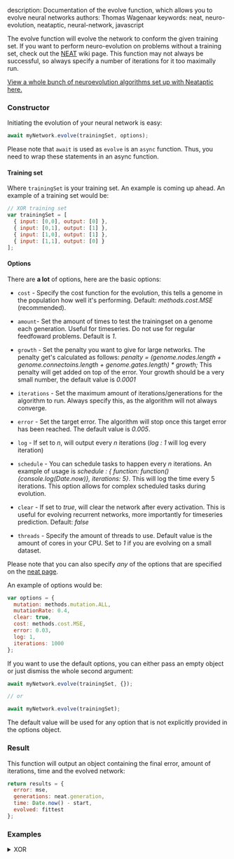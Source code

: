 description: Documentation of the evolve function, which allows you to evolve neural networks
authors: Thomas Wagenaar
keywords: neat, neuro-evolution, neataptic, neural-network, javascript

The evolve function will evolve the network to conform the given training set. If you want to perform neuro-evolution on problems without a training set, check out the [NEAT](../neat.md) wiki page. This function may not always be successful, so always specify a number of iterations for it too maximally run.

<a href="https://wagenaartje.github.io/neataptic/articles/neuroevolution/">View a whole bunch of neuroevolution algorithms set up with Neataptic here.</a>

### Constructor
Initiating the evolution of your neural network is easy:

```javascript
await myNetwork.evolve(trainingSet, options);
```

Please note that `await` is used as `evolve` is an `async` function. Thus, you
need to wrap these statements in an async function.

#### Training set
Where `trainingSet` is your training set. An example is coming up ahead. An example
of a training set would be:

```javascript
// XOR training set
var trainingSet = [
  { input: [0,0], output: [0] },
  { input: [0,1], output: [1] },
  { input: [1,0], output: [1] },
  { input: [1,1], output: [0] }
];
```

#### Options
There are **a lot** of options, here are the basic options:

* `cost` - Specify the cost function for the evolution, this tells a genome in the population how well it's performing. Default: _methods.cost.MSE_ (recommended).
* `amount`- Set the amount of times to test the trainingset on a genome each generation. Useful for timeseries. Do not use for regular feedfoward problems. Default is _1_.
* `growth` - Set the penalty you want to give for large networks. The penalty get's calculated as follows: _penalty = (genome.nodes.length + genome.connectoins.length + genome.gates.length) * growth;_
This penalty will get added on top of the error. Your growth should be a very small number, the default value is _0.0001_

* `iterations` - Set the maximum amount of iterations/generations for the algorithm to run. Always specify this, as the algorithm will not always converge.
* `error` - Set the target error. The algorithm will stop once this target error has been reached. The default value is _0.005_.
* `log` - If set to _n_, will output every _n_ iterations (_log : 1_ will log every iteration)
* `schedule` -  You can schedule tasks to happen every _n_ iterations. An example of usage is _schedule : { function: function(){console.log(Date.now)}, iterations: 5}_. This will log the time every 5 iterations. This option allows for complex scheduled tasks during evolution.
* `clear` - If set to _true_, will clear the network after every activation. This is useful for evolving recurrent networks, more importantly for timeseries prediction. Default: _false_
* `threads` - Specify the amount of threads to use. Default value is the amount of cores in your CPU. Set to _1_ if you are evolving on a small dataset.

Please note that you can also specify _any_ of the options that are specified on
the [neat page](../neat.md).

An example of options would be:

```javascript
var options = {
  mutation: methods.mutation.ALL,
  mutationRate: 0.4,
  clear: true,
  cost: methods.cost.MSE,
  error: 0.03,
  log: 1,
  iterations: 1000
};
```

If you want to use the default options, you can either pass an empty object or
just dismiss the whole second argument:

```javascript
await myNetwork.evolve(trainingSet, {});

// or

await myNetwork.evolve(trainingSet);
```

The default value will be used for any option that is not explicitly provided
in the options object.

### Result
This function will output an object containing the final error, amount of iterations, time and the evolved network:

```javascript
return results = {
  error: mse,
  generations: neat.generation,
  time: Date.now() - start,
  evolved: fittest
};
```

### Examples

<details>
  <summary>XOR</summary>
   Activates the network. It will activate all the nodes in activation order and produce an output.
<pre>
async function execute () {
  var network = new Network(2,1);

  // XOR dataset
  var trainingSet = [
    { input: [0,0], output: [0] },
    { input: [0,1], output: [1] },
    { input: [1,0], output: [1] },
    { input: [1,1], output: [0] }
  ];

  await network.evolve(trainingSet, {
    mutation: methods.mutation.FFW,
    equal: true,
    elitism: 5,
    mutationRate: 0.5
  });

  network.activate([0,0]); // 0.2413
  network.activate([0,1]); // 1.0000
  network.activate([1,0]); // 0.7663
  network.activate([1,1]); // -0.008
}

execute();</pre>
</details>
